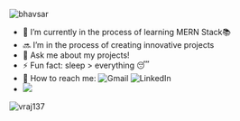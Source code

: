 ![bhavsar](https://user-images.githubusercontent.com/69980892/133012536-4893c850-3c7a-463f-916c-52512f3154fb.png)

- 🔭 I’m currently in the process of learning MERN Stack📚
- 🔜 I’m in the process of creating innovative projects 
- 💬 Ask me about my projects!
- ⚡ Fun fact: sleep > everything 😴
- 📨 How to reach me: ![Gmail](https://img.shields.io/badge/Gmail-D14836?style=for-the-badge&logo=gmail&logoColor=white ) ![LinkedIn](https://img.shields.io/badge/linkedin-%230077B5.svg?style=for-the-badge&logo=linkedin&logoColor=white)
- [![](https://s18955.pcdn.co/wp-content/uploads/2018/02/github.png)](https://github.com/user/repository/subscription)


<p align="left"> <img src="https://komarev.com/ghpvc/?username=vraj137&label=Profile%20views&color=0e75b6&style=flat" alt="vraj137" /> </p>

